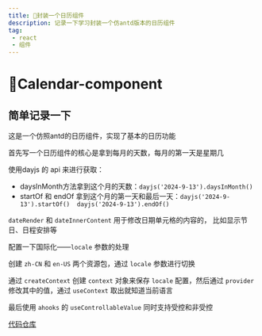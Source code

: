 ```yaml
---
title: 📅封装一个日历组件
description: 记录一下学习封装一个仿antd版本的日历组件
tag:
 - react
 - 组件
---
```


# 📅Calendar-component

## 简单记录一下

这是一个仿照antd的日历组件，实现了基本的日历功能

首先写一个日历组件的核心是拿到每月的天数，每月的第一天是星期几

使用dayjs 的 api 来进行获取：
+ daysInMonth方法拿到这个月的天数：`dayjs('2024-9-13').daysInMonth()`
+ startOf 和 endOf 拿到这个月的第一天和最后一天：`dayjs('2024-9-13').startOf()  dayjs('2024-9-13').endOf()`

`dateRender` 和 `dateInnerContent` 用于修改日期单元格的内容的， 比如显示节日、日程安排等

配置一下国际化——`locale` 参数的处理

创建 `zh-CN` 和 `en-US` 两个资源包，通过 `locale` 参数进行切换

通过 `createContext` 创建 `context` 对象来保存 `locale` 配置，然后通过 `provider` 修改其中的值，通过 `useContext` 取出就知道当前语言

最后使用 `ahooks` 的 `useControllableValue` 同时支持受控和非受控


[代码仓库](https://github.com/kurobakaito7/calendar-component)

